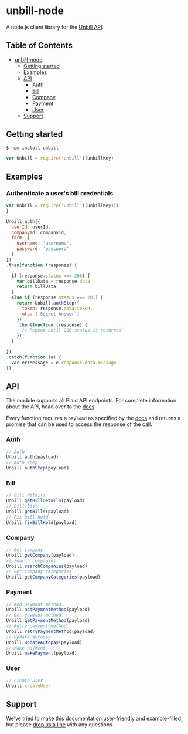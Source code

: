 # unbill-node

A node.js client library for the [Unbill API](https://unbill.co/docs).

## Table of Contents

- [unbill-node](#unbill-node)
  * [Getting started](#getting-started)
  * [Examples](#examples)
  * [API](#api)
      + [Auth](#auth)
      + [Bill](#bill)
      + [Company](#company)
      + [Payment](#payment)
      + [User](#user)
  * [Support](#support)

## Getting started

```bash
$ npm install unbill
```

```js
var Unbill = require('unbill')(unbillKey)
```

## Examples

### Authenticate a user's bill credentials

```js
var Unbill = require('unbill')(unbillKey)))
}

Unbill.auth({
  userId: userId,
  companyId: companyId,
  form: {
    username: 'username',
    password: 'password'
  }
})
.then(function (response) {

  if (response.status === 200) {
    var billData = response.data
    return billData
  }
  else if (response.status === 201) {
    return Unbill.authStep({
      token: response.data.token,
      mfa: ['Secret Answer']
    })
    .then(function (response) {
      // Repeat until 200 status is returned
    })
  }

})
.catch(function (e) {
  var errMessage = e.response.data.message
))
```

## API

The module supports all Plaid API endpoints.  For complete information about the API, head over to the [docs](https://unbill.co/docs).

Every function requires a `payload` as specified by the [docs](https://unbill.co/docs) and returns a promise that can be used to access the response of the call.

### Auth

```js
// Auth
Unbill.auth(payload)
// Auth step
Unbill.authStep(payload)
```

### Bill
```js
// Bill details
Unbill.getBillDetails(payload)
// Bill list
Unbill.getBills(payload)
// Fix bill hold
Unbill.fixBillHold(payload)
```

### Company
```js
// Get company
Unbill.getCompany(payload)
// Search companies
Unbill.searchCompanies(payload)
// Get company categories
Unbill.getCompanyCategories(payload)
```

### Payment
```js
// Add payment method
Unbill.addPaymentMethod(payload)
// Get payment method
Unbill.getPaymentMethod(payload)
// Retry payment method
Unbill.retryPaymentMethod(payload)
// Update autopay
Unbill.updateAutopay(payload)
// Make payment
Unbill.makePayment(payload)
```

### User

```js
// Create user
Unbill.createUser
```

## Support

We’ve tried to make this documentation user-friendly and example-filled, but please [drop us a line](mailto:hello@unbill.us) with any questions.
